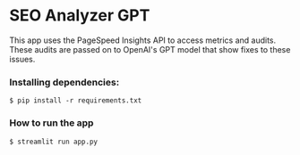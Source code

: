# SEO Analyzer GPT

This app uses the PageSpeed Insights API to access metrics and audits. These audits are passed on to OpenAI's GPT model that show fixes to these issues.

### Installing dependencies:

```$ pip install -r requirements.txt```

### How to run the app

```$ streamlit run app.py```
